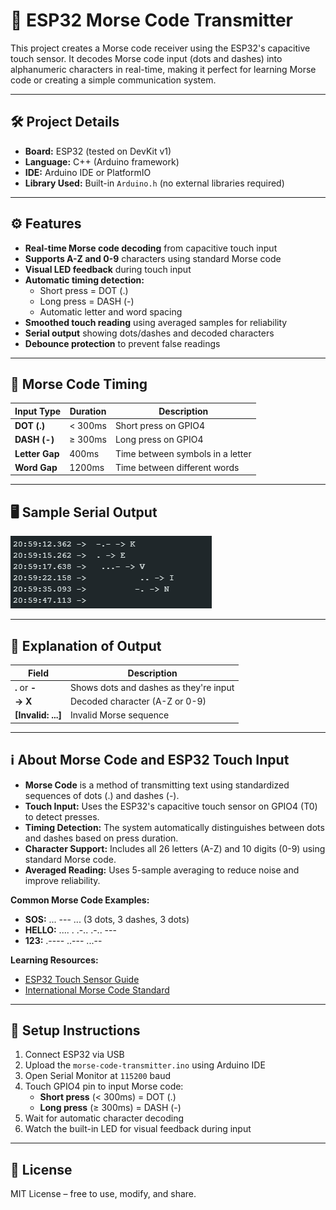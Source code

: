 # 📡 ESP32 Morse Code Transmitter

This project creates a Morse code receiver using the ESP32's capacitive touch sensor. It decodes Morse code input (dots and dashes) into alphanumeric characters in real-time, making it perfect for learning Morse code or creating a simple communication system.

---

## 🛠️ Project Details

- **Board:** ESP32 (tested on DevKit v1)
- **Language:** C++ (Arduino framework)
- **IDE:** Arduino IDE or PlatformIO
- **Library Used:** Built-in `Arduino.h` (no external libraries required)

---

## ⚙️ Features

- **Real-time Morse code decoding** from capacitive touch input
- **Supports A-Z and 0-9** characters using standard Morse code
- **Visual LED feedback** during touch input
- **Automatic timing detection:**
  - Short press = DOT (.)
  - Long press = DASH (-)
  - Automatic letter and word spacing
- **Smoothed touch reading** using averaged samples for reliability
- **Serial output** showing dots/dashes and decoded characters
- **Debounce protection** to prevent false readings

---

## 📡 Morse Code Timing

| Input Type | Duration | Description |
|------------|----------|-------------|
| **DOT (.)** | < 300ms | Short press on GPIO4 |
| **DASH (-)** | ≥ 300ms | Long press on GPIO4 |
| **Letter Gap** | 400ms | Time between symbols in a letter |
| **Word Gap** | 1200ms | Time between different words |

---

## 🖥️ Sample Serial Output
![Serial Monitor](<./images/Results.png>)

---

## 📘 Explanation of Output

| Field        | Description                                    |
|--------------|------------------------------------------------|
| **.** or **-** | Shows dots and dashes as they're input |
| **-> X** | Decoded character (A-Z or 0-9) |
| **[Invalid: ...]** | Invalid Morse sequence |

---

## ℹ️ About Morse Code and ESP32 Touch Input

- **Morse Code** is a method of transmitting text using standardized sequences of dots (.) and dashes (-).
- **Touch Input:** Uses the ESP32's capacitive touch sensor on GPIO4 (T0) to detect presses.
- **Timing Detection:** The system automatically distinguishes between dots and dashes based on press duration.
- **Character Support:** Includes all 26 letters (A-Z) and 10 digits (0-9) using standard Morse code.
- **Averaged Reading:** Uses 5-sample averaging to reduce noise and improve reliability.

**Common Morse Code Examples:**
- **SOS:** ... --- ... (3 dots, 3 dashes, 3 dots)
- **HELLO:** .... . .-.. .-.. ---
- **123:** .---- ..--- ...--

**Learning Resources:**
- [ESP32 Touch Sensor Guide](https://randomnerdtutorials.com/esp32-touch-pins-arduino-ide/)
- [International Morse Code Standard](https://www.itu.int/rec/R-REC-M.1677-1-200910-I/en)

---

## 🔧 Setup Instructions

1. Connect ESP32 via USB
2. Upload the `morse-code-transmitter.ino` using Arduino IDE
3. Open Serial Monitor at `115200` baud
4. Touch GPIO4 pin to input Morse code:
   - **Short press** (< 300ms) = DOT (.)
   - **Long press** (≥ 300ms) = DASH (-)
5. Wait for automatic character decoding
6. Watch the built-in LED for visual feedback during input

---

## 📝 License

MIT License – free to use, modify, and share.
